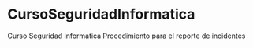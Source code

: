 # CursoSeguridadInformatica
Curso Seguridad informatica Procedimiento para el reporte de incidentes
